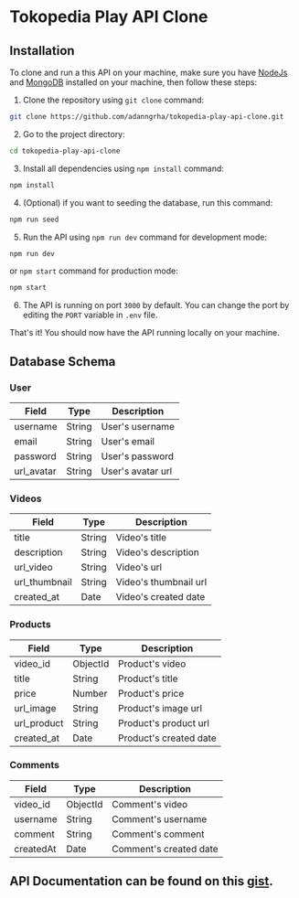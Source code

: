 # Tokopedia Play API Clone

## Installation
To clone and run a this API on your machine, make sure you have [NodeJs](https://nodejs.org/en) and [MongoDB](https://www.mongodb.com) installed on your machine, then 
follow these steps:

1. Clone the repository using `git clone` command:
```sh
git clone https://github.com/adanngrha/tokopedia-play-api-clone.git
```

2. Go to the project directory:
```sh
cd tokopedia-play-api-clone
```

3. Install all dependencies using `npm install` command:
```sh
npm install
```

4. (Optional) if you want to seeding the database, run this command:
```sh
npm run seed
```

5. Run the API using `npm run dev` command for development mode:
```sh
npm run dev
```

 or `npm start` command for production mode:
```sh
npm start
```

6. The API is running on port `3000` by default. You can change the port by editing the `PORT` variable in `.env` file.

That's it! You should now have the API running locally on your machine.

## Database Schema

### User

| Field      | Type   | Description       |
|------------|--------|-------------------|
| username   | String | User's username   |
| email      | String | User's email      |
| password   | String | User's password   |
| url_avatar | String | User's avatar url |

### Videos

| Field         | Type   | Description           |
|---------------|--------|-----------------------|
| title         | String | Video's title         |
| description   | String | Video's description   |
| url_video     | String | Video's url           |
| url_thumbnail | String | Video's thumbnail url |
| created_at    | Date   | Video's created date  |

### Products

| Field       | Type | Description            |
|-------------| ---- |------------------------|
| video_id    | ObjectId | Product's video        |
| title       | String | Product's title        |
| price       | Number | Product's price        |
| url_image   | String | Product's image url    |
| url_product | String | Product's product url  |
| created_at  | Date | Product's created date |

### Comments

| Field     | Type     | Description            |
|-----------|----------|------------------------|
| video_id  | ObjectId | Comment's video        |
| username  | String   | Comment's username     |
| comment   | String   | Comment's comment      |
| createdAt | Date     | Comment's created date |

## API Documentation can be found on this [gist](https://gist.github.com/adanngrha/257f480b51fb2ae7cf12a4b64e699d54).